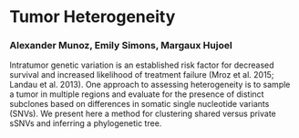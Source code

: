 # Tumor Heterogeneity

### Alexander Munoz, Emily Simons, Margaux Hujoel

Intratumor genetic variation is an established risk factor for decreased survival and increased likelihood of treatment failure (Mroz et al. 2015; Landau et al. 2013). One approach to assessing heterogeneity is to sample a tumor in multiple regions and evaluate for the presence of distinct subclones based on differences in somatic single nucleotide variants (SNVs). We present here a method for clustering shared versus private sSNVs and inferring a phylogenetic tree.
